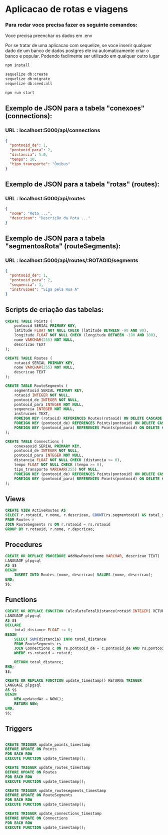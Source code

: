 # Aplicacao de rotas e viagens

### Para rodar voce precisa fazer os seguinte comandos:

Voce precisa preenchar os dados em .env

Por se tratar de uma aplicacao com sequelize, se voce inserir qualquer dado de um banco de dados postgres ele ira automaticamente criar o banco e popular. Podendo facilmente ser utilizado em qualquer outro lugar

``` bash
npm install

sequelize db:create
sequelize db:migrate
sequelize db:seed:all

npm run start

```

## Exemplo de JSON para a tabela "conexoes" (connections):

### URL : localhost:5000/api/connections
``` JSON
{
  "pontooid_de": 1,
  "pontooid_para": 2,
  "distancia": 5.0,
  "tempo": 10,
  "tipo_transporte": "Ônibus"
}
```

## Exemplo de JSON para a tabela "rotas" (routes):

### URL : localhost:5000/api/routes

``` JSON
{
  "nome": "Rota ...",
  "descricao": "Descrição da Rota ..."
}
```

## Exemplo de JSON para a tabela "segmentosRota" (routeSegments):

### URL : localhost:5000/api/routes/:ROTAOID/segments

``` JSON
{
  "pontooid_de": 1,
  "pontooid_para": 2,
  "sequencia": 1,
  "instrucoes": "Siga pela Rua A"
}
```

## Scripts de criação das tabelas:

``` SQL
CREATE TABLE Points (
    pontooid SERIAL PRIMARY KEY,
    latitude FLOAT NOT NULL CHECK (latitude BETWEEN -90 AND 90),
    longitude FLOAT NOT NULL CHECK (longitude BETWEEN -180 AND 180),
    nome VARCHAR(255) NOT NULL,
    descricao TEXT
);

CREATE TABLE Routes (
    rotaoid SERIAL PRIMARY KEY,
    nome VARCHAR(255) NOT NULL,
    descricao TEXT
);

CREATE TABLE RouteSegments (
    segmentooid SERIAL PRIMARY KEY,
    rotaoid INTEGER NOT NULL,
    pontooid_de INTEGER NOT NULL,
    pontooid_para INTEGER NOT NULL,
    sequencia INTEGER NOT NULL,
    instrucoes TEXT,
    FOREIGN KEY (rotaoid) REFERENCES Routes(rotaoid) ON DELETE CASCADE ON UPDATE CASCADE,
    FOREIGN KEY (pontooid_de) REFERENCES Points(pontooid) ON DELETE CASCADE ON UPDATE CASCADE,
    FOREIGN KEY (pontooid_para) REFERENCES Points(pontooid) ON DELETE CASCADE ON UPDATE CASCADE
);

CREATE TABLE Connections (
    conexaooid SERIAL PRIMARY KEY,
    pontooid_de INTEGER NOT NULL,
    pontooid_para INTEGER NOT NULL,
    distancia FLOAT NOT NULL CHECK (distancia >= 0),
    tempo FLOAT NOT NULL CHECK (tempo >= 0),
    tipo_transporte VARCHAR(255) NOT NULL,
    FOREIGN KEY (pontooid_de) REFERENCES Points(pontooid) ON DELETE CASCADE ON UPDATE CASCADE,
    FOREIGN KEY (pontooid_para) REFERENCES Points(pontooid) ON DELETE CASCADE ON UPDATE CASCADE
);


```

## Views

``` SQL
CREATE VIEW ActiveRoutes AS
SELECT r.rotaoid, r.nome, r.descricao, COUNT(rs.segmentooid) AS total_segments
FROM Routes r
JOIN RouteSegments rs ON r.rotaoid = rs.rotaoid
GROUP BY r.rotaoid, r.nome, r.descricao;

```

## Procedures

``` SQL
CREATE OR REPLACE PROCEDURE AddNewRoute(nome VARCHAR, descricao TEXT)
LANGUAGE plpgsql
AS $$
BEGIN
    INSERT INTO Routes (nome, descricao) VALUES (nome, descricao);
END;
$$;

```

## Functions

``` SQL
CREATE OR REPLACE FUNCTION CalculateTotalDistance(rotaid INTEGER) RETURNS FLOAT
LANGUAGE plpgsql
AS $$
DECLARE
    total_distance FLOAT := 0;
BEGIN
    SELECT SUM(distancia) INTO total_distance
    FROM RouteSegments rs
    JOIN Connections c ON rs.pontooid_de = c.pontooid_de AND rs.pontooid_para = c.pontooid_para
    WHERE rs.rotaoid = rotaid;

    RETURN total_distance;
END;
$$;

CREATE OR REPLACE FUNCTION update_timestamp() RETURNS TRIGGER
LANGUAGE plpgsql
AS $$
BEGIN
    NEW.updatedAt = NOW();
    RETURN NEW;
END;
$$;

```

## Triggers

``` SQL

CREATE TRIGGER update_points_timestamp
BEFORE UPDATE ON Points
FOR EACH ROW
EXECUTE FUNCTION update_timestamp();

CREATE TRIGGER update_routes_timestamp
BEFORE UPDATE ON Routes
FOR EACH ROW
EXECUTE FUNCTION update_timestamp();

CREATE TRIGGER update_routesegments_timestamp
BEFORE UPDATE ON RouteSegments
FOR EACH ROW
EXECUTE FUNCTION update_timestamp();

CREATE TRIGGER update_connections_timestamp
BEFORE UPDATE ON Connections
FOR EACH ROW
EXECUTE FUNCTION update_timestamp();

```